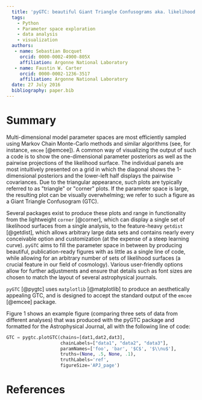 ```yaml
---
  title: 'pyGTC: beautiful Giant Triangle Confusograms aka. likelihood surface plots'
  tags:
    - Python
    - Parameter space exploration
    - data analysis
    - visualization
  authors:
   - name: Sebastian Bocquet
     orcid: 0000-0002-4900-805X
     affiliation: Argonne National Laboratory
   - name: Faustin W. Carter
     orcid: 0000-0002-1236-3517
     affiliation: Argonne National Laboratory
  date: 27 July 2016
  bibliography: paper.bib
---
```


# Summary

Multi-dimensional model parameter spaces are most efficiently sampled using Markov Chain Monte-Carlo methods and similar algorithms (see, for instance, `emcee` [@emcee]). A common way of visualizing the output of such a code is to show the one-dimensional parameter posteriors as well as the pairwise projections of the likelihood surface. The individual panels are most intuitively presented on a grid in which the diagonal shows the 1-dimensional posteriors and the lower-left half displays the pairwise covariances. Due to the triangular appearance, such plots are typically referred to as "triangle" or "corner" plots. If the parameter space is large, the resulting plot can be visually overwhelming; we refer to such a figure as a Giant Triangle Confusogram (GTC).

Several packages exist to produce these plots and range in functionality from the lightweight `corner` [@corner], which can display a single set of likelihood surfaces from a single analysis, to the feature-heavy `getdist` [@getdist], which allows arbitrary large data sets and contains nearly every conceivable option and customization (at the expense of a steep learning curve). `pyGTC` aims to fill the parameter space in between by producing beautiful, publication-ready figures with as little as a single line of code, while allowing for an arbitrary number of sets of likelihood surfaces (a crucial feature in our field of cosmology). Various user-friendly options allow for further adjustments and ensure that details such as font sizes are chosen to match the layout of several astrophysical journals.

`pyGTC` [@pygtc] uses `matplotlib` [@matplotlib] to produce an aesthetically appealing GTC, and is designed to accept the standard output of the `emcee` [@emcee] package.

Figure 1 shows an example figure (comparing three sets of data from different analyses) that was produced with the pyGTC package and formatted for the Astrophysical Journal, all with the following line of code:

```python
GTC = pygtc.plotGTC(chains=[dat1,dat2,dat3],
                    chainLabels=["data1", "data2", "data3"],
                    paramNames=['foo', 'bar', '$C$', '$\\nu$'],
                    truths=(None, .5, None, .1),
                    truthLabels='ref',
                    figureSize='APJ_page')
```

# References
